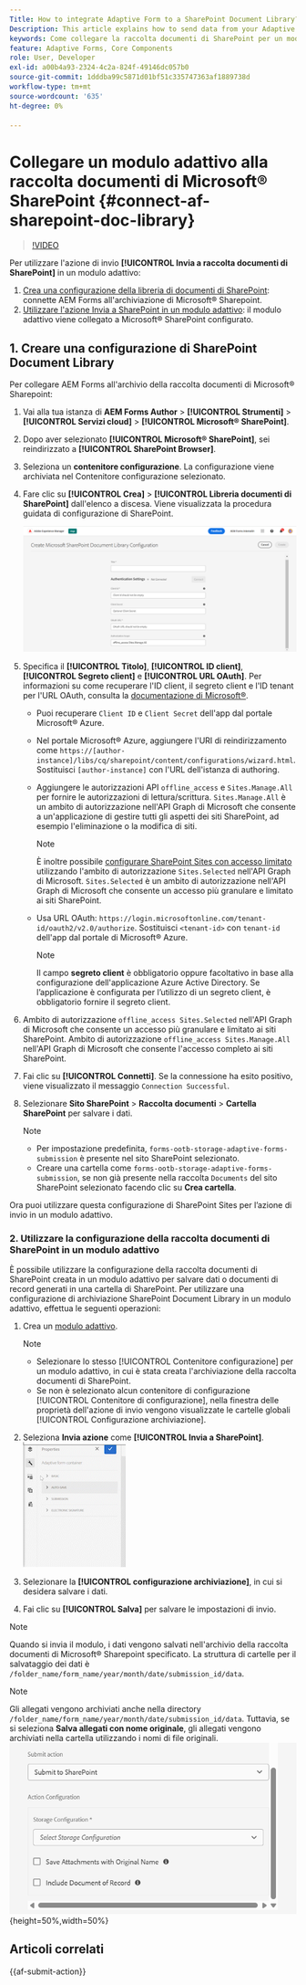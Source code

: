 ```yaml
---
Title: How to integrate Adaptive Form to a SharePoint Document Library?
Description: This article explains how to send data from your Adaptive Form to a SharePoint  Document library when you submit the form.
keywords: Come collegare la raccolta documenti di SharePoint per un modulo adattivo, Inviare a SharePoint, Creare una configurazione della raccolta documenti di SharePoint, Utilizzare l’azione Invia a SharePoint per un modulo adattivo, Libreria documenti di AEM Forms Data Model SharePoint, Libreria documenti di Forms Data Model SharePoint, Integrare il modello dati di Forms nella raccolta documenti di SharePoint
feature: Adaptive Forms, Core Components
role: User, Developer
exl-id: a00b4a93-2324-4c2a-824f-49146dc057b0
source-git-commit: 1dddba99c5871d01bf51c335747363af1889738d
workflow-type: tm+mt
source-wordcount: '635'
ht-degree: 0%

---
```


# Collegare un modulo adattivo alla raccolta documenti di Microsoft® SharePoint {#connect-af-sharepoint-doc-library}

>[!VIDEO](https://video.tv.adobe.com/v/3444368/formautomation-productivitytools-adaptiveforms--sharepointintegration-documentlibrary/?quality=12&learn=on)

Per utilizzare l&#39;azione di invio **[!UICONTROL Invia a raccolta documenti di SharePoint]** in un modulo adattivo:

1. [Crea una configurazione della libreria di documenti di SharePoint](#1-create-a-sharepoint-document-library-configuration): connette AEM Forms all&#39;archiviazione di Microsoft® Sharepoint.
2. [Utilizzare l&#39;azione Invia a SharePoint in un modulo adattivo](#2-use-sharepoint-document-library-configuration-in-an-adaptive-form): il modulo adattivo viene collegato a Microsoft® SharePoint configurato.

## 1. Creare una configurazione di SharePoint Document Library

Per collegare AEM Forms all&#39;archivio della raccolta documenti di Microsoft® Sharepoint:

1. Vai alla tua istanza di **AEM Forms Author** > **[!UICONTROL Strumenti]** > **[!UICONTROL Servizi cloud]** > **[!UICONTROL Microsoft® SharePoint]**.
1. Dopo aver selezionato **[!UICONTROL Microsoft® SharePoint]**, sei reindirizzato a **[!UICONTROL SharePoint Browser]**.
1. Seleziona un **contenitore configurazione**. La configurazione viene archiviata nel Contenitore configurazione selezionato.
1. Fare clic su **[!UICONTROL Crea]** > **[!UICONTROL Libreria documenti di SharePoint]** dall&#39;elenco a discesa. Viene visualizzata la procedura guidata di configurazione di SharePoint.

   ![Configurazione Sharepoint](/help/forms/assets/sharepoint_configuration.png)

1. Specifica il **[!UICONTROL Titolo]**, **[!UICONTROL ID client]**, **[!UICONTROL Segreto client]** e **[!UICONTROL URL OAuth]**. Per informazioni su come recuperare l&#39;ID client, il segreto client e l&#39;ID tenant per l&#39;URL OAuth, consulta la [documentazione di Microsoft®](https://learn.microsoft.com/en-us/graph/auth-register-app-v2).
   * Puoi recuperare `Client ID` e `Client Secret` dell&#39;app dal portale Microsoft® Azure.
   * Nel portale Microsoft® Azure, aggiungere l&#39;URI di reindirizzamento come `https://[author-instance]/libs/cq/sharepoint/content/configurations/wizard.html`. Sostituisci `[author-instance]` con l&#39;URL dell&#39;istanza di authoring.
   * Aggiungere le autorizzazioni API `offline_access` e `Sites.Manage.All` per fornire le autorizzazioni di lettura/scrittura. `Sites.Manage.All` è un ambito di autorizzazione nell&#39;API Graph di Microsoft che consente a un&#39;applicazione di gestire tutti gli aspetti dei siti SharePoint, ad esempio l&#39;eliminazione o la modifica di siti.

     >[!NOTE]
     >
     > È inoltre possibile [configurare SharePoint Sites con accesso limitato](/help/forms/configure-sharepoint-site-limited-access.md) utilizzando l&#39;ambito di autorizzazione `Sites.Selected` nell&#39;API Graph di Microsoft. `Sites.Selected` è un ambito di autorizzazione nell&#39;API Graph di Microsoft che consente un accesso più granulare e limitato ai siti SharePoint.

   * Usa URL OAuth: `https://login.microsoftonline.com/tenant-id/oauth2/v2.0/authorize`. Sostituisci `<tenant-id>` con `tenant-id` dell&#39;app dal portale di Microsoft® Azure.

     >[!NOTE]
     >
     > Il campo **segreto client** è obbligatorio oppure facoltativo in base alla configurazione dell&#39;applicazione Azure Active Directory. Se l’applicazione è configurata per l’utilizzo di un segreto client, è obbligatorio fornire il segreto client.

1. Ambito di autorizzazione `offline_access Sites.Selected` nell&#39;API Graph di Microsoft che consente un accesso più granulare e limitato ai siti SharePoint. Ambito di autorizzazione `offline_access Sites.Manage.All` nell&#39;API Graph di Microsoft che consente l&#39;accesso completo ai siti SharePoint.
1. Fai clic su **[!UICONTROL Connetti]**. Se la connessione ha esito positivo, viene visualizzato il messaggio `Connection Successful`.

1. Selezionare **Sito SharePoint** > **Raccolta documenti** > **Cartella SharePoint** per salvare i dati.

   >[!NOTE]
   >
   >* Per impostazione predefinita, `forms-ootb-storage-adaptive-forms-submission` è presente nel sito SharePoint selezionato.
   >* Creare una cartella come `forms-ootb-storage-adaptive-forms-submission`, se non già presente nella raccolta `Documents` del sito SharePoint selezionato facendo clic su **Crea cartella**.

Ora puoi utilizzare questa configurazione di SharePoint Sites per l’azione di invio in un modulo adattivo.

### 2. Utilizzare la configurazione della raccolta documenti di SharePoint in un modulo adattivo

È possibile utilizzare la configurazione della raccolta documenti di SharePoint creata in un modulo adattivo per salvare dati o documenti di record generati in una cartella di SharePoint. Per utilizzare una configurazione di archiviazione SharePoint Document Library in un modulo adattivo, effettua le seguenti operazioni:

1. Crea un [modulo adattivo](/help/forms/creating-adaptive-form-core-components.md).

   >[!NOTE]
   >
   > * Selezionare lo stesso [!UICONTROL Contenitore configurazione] per un modulo adattivo, in cui è stata creata l&#39;archiviazione della raccolta documenti di SharePoint.
   > * Se non è selezionato alcun contenitore di configurazione [!UICONTROL Contenitore di configurazione], nella finestra delle proprietà dell&#39;azione di invio vengono visualizzate le cartelle globali [!UICONTROL Configurazione archiviazione].

1. Seleziona **Invia azione** come **[!UICONTROL Invia a SharePoint]**.
   ![GIF Sharepoint](/help/forms/assets/sharedrive-video.gif)
1. Selezionare la **[!UICONTROL configurazione archiviazione]**, in cui si desidera salvare i dati.
1. Fai clic su **[!UICONTROL Salva]** per salvare le impostazioni di invio.

>[!NOTE]
>
> Quando si invia il modulo, i dati vengono salvati nell&#39;archivio della raccolta documenti di Microsoft® Sharepoint specificato. La struttura di cartelle per il salvataggio dei dati è `/folder_name/form_name/year/month/date/submission_id/data`.

>[!NOTE]
>
> Gli allegati vengono archiviati anche nella directory `/folder_name/form_name/year/month/date/submission_id/data`. Tuttavia, se si seleziona **Salva allegati con nome originale**, gli allegati vengono archiviati nella cartella utilizzando i nomi di file originali.
> ![image](/help/forms/assets/sp-doc-attachment-af2.png){height=50%,width=50%}

## Articoli correlati

{{af-submit-action}}
